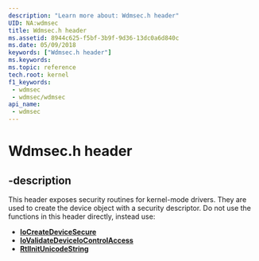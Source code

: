 ```yaml
---
description: "Learn more about: Wdmsec.h header"
UID: NA:wdmsec
title: Wdmsec.h header
ms.assetid: 8944c625-f5bf-3b9f-9d36-13dc0a6d840c
ms.date: 05/09/2018
keywords: ["Wdmsec.h header"]
ms.keywords: 
ms.topic: reference
tech.root: kernel
f1_keywords:
 - wdmsec
 - wdmsec/wdmsec
api_name:
 - wdmsec
---
```


# Wdmsec.h header


## -description

This header exposes security routines for kernel-mode  drivers.  They are used to create the device object with a security descriptor.
Do not use the functions in this header directly, instead use:

- [**IoCreateDeviceSecure**]()
- [**IoValidateDeviceIoControlAccess**]()
- [**RtlInitUnicodeString**]()

